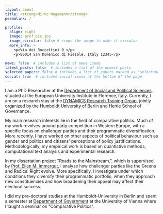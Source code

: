 ```yaml
---
layout: about
title: <strong>Mirko Wegemann</strong>
permalink: /

profile:
  align: right
  image: prof_pic.jpg
  image_circular: false # crops the image to make it circular
  more_info: >
    <p>Via dei Roccettini 9 </p>
    <p>50014 San Domenico di Fiesole, Italy 12345</p>

news: false  # includes a list of news items
latest_posts: false  # includes a list of the newest posts
selected_papers: false # includes a list of papers marked as "selected={true}"
social: true  # includes social icons at the bottom of the page
---
```

<p> I am a PhD Researcher at the <a href="https://www.eui.eu/en/academic-units/political-and-social-sciences">Department of Social and Political Sciences</a>, situated at the European University Institute in Florence, Italy. Currently, I am on a research stay at the <a href="https://www.sowi.hu-berlin.de/en/dynamics">DYNAMICS Research Training Group</a>, jointly organized by the Humboldt University of Berlin and Hertie School of Governance. </p>
<p>My main research interests lie in the field of comparative politics. Much of my work revolves around party competition in Western Europe, with a specific focus on challenger parties and their programmatic diversification. More recently, I have worked on other aspects of political behaviour such as gender and politics and citizens' perceptions of policy justifications. Methodologically, my empirical work is based on quantiative methods, computational text analysis and experimental research. </p>
<p>In my dissertation project "Roads to the Mainstream.", which is supervised by <a href="https://www.eui.eu/people?id=ellen-margaretha-immergut">Prof. Ellen M. Immergut</a>, I analyse how challenger parties like the Greens and Radical Right evolve. More specifically, I investigate under which conditions they diversify their programmatic portfolio, when they approach new constituencies and how broadening their appeal may affect their electoral success. </p>
<p>I did my pre-doctoral studies at the Humboldt-University in Berlin and spent a semester at <a href="https://www.luiss.edu/>LUISS Guido Carli</a> in Rome. I have also been at a research stay at the <a href="https://staatswissenschaft.univie.ac.at/en/>Department of Government</a> at the University of Vienna where I taught a seminar on "Comparative Politics".</p>
